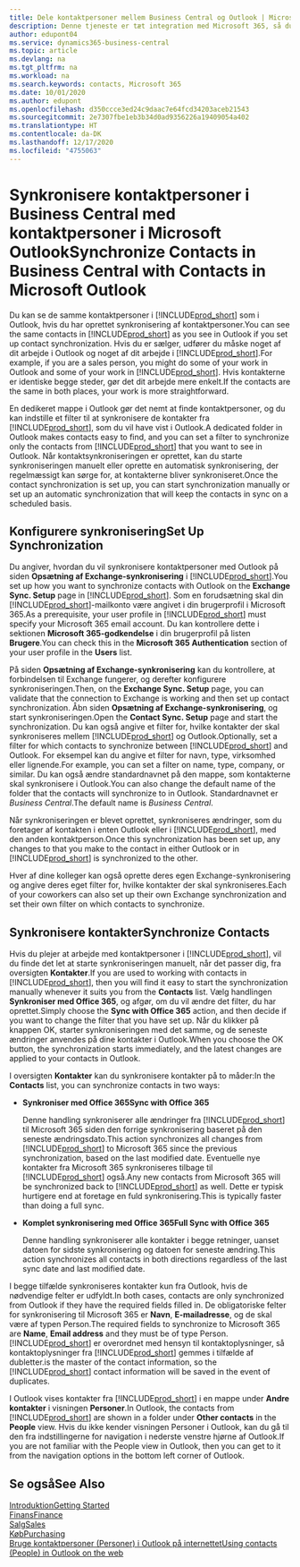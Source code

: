 ```yaml
---
title: Dele kontaktpersoner mellem Business Central og Outlook | Microsoft Docs
description: Denne tjeneste er tæt integration med Microsoft 365, så du kan dele kontaktpersoner mellem Outlook og Business Central.
author: edupont04
ms.service: dynamics365-business-central
ms.topic: article
ms.devlang: na
ms.tgt_pltfrm: na
ms.workload: na
ms.search.keywords: contacts, Microsoft 365
ms.date: 10/01/2020
ms.author: edupont
ms.openlocfilehash: d350ccce3ed24c9daac7e64fcd34203aceb21543
ms.sourcegitcommit: 2e7307fbe1eb3b34d0ad9356226a19409054a402
ms.translationtype: HT
ms.contentlocale: da-DK
ms.lasthandoff: 12/17/2020
ms.locfileid: "4755063"
---
```

# <a name="synchronize-contacts-in-business-central-with-contacts-in-microsoft-outlook"></a><span data-ttu-id="c040a-103">Synkronisere kontaktpersoner i Business Central med kontaktpersoner i Microsoft Outlook</span><span class="sxs-lookup"><span data-stu-id="c040a-103">Synchronize Contacts in Business Central with Contacts in Microsoft Outlook</span></span>
<span data-ttu-id="c040a-104">Du kan se de samme kontaktpersoner i [!INCLUDE[prod_short](includes/prod_short.md)] som i Outlook, hvis du har oprettet synkronisering af kontaktpersoner.</span><span class="sxs-lookup"><span data-stu-id="c040a-104">You can see the same contacts in [!INCLUDE[prod_short](includes/prod_short.md)] as you see in Outlook if you set up contact synchronization.</span></span> <span data-ttu-id="c040a-105">Hvis du er sælger, udfører du måske noget af dit arbejde i Outlook og noget af dit arbejde i [!INCLUDE[prod_short](includes/prod_short.md)].</span><span class="sxs-lookup"><span data-stu-id="c040a-105">For example, if you are a sales person, you might do some of your work in Outlook and some of your work in [!INCLUDE[prod_short](includes/prod_short.md)].</span></span> <span data-ttu-id="c040a-106">Hvis kontakterne er identiske begge steder, gør det dit arbejde mere enkelt.</span><span class="sxs-lookup"><span data-stu-id="c040a-106">If the contacts are the same in both places, your work is more straightforward.</span></span>  

<span data-ttu-id="c040a-107">En dedikeret mappe i Outlook gør det nemt at finde kontaktpersoner, og du kan indstille et filter til at synkronisere de kontakter fra [!INCLUDE[prod_short](includes/prod_short.md)], som du vil have vist i Outlook.</span><span class="sxs-lookup"><span data-stu-id="c040a-107">A dedicated folder in Outlook makes contacts easy to find, and you can set a filter to synchronize only the contacts from [!INCLUDE[prod_short](includes/prod_short.md)] that you want to see in Outlook.</span></span> <span data-ttu-id="c040a-108">Når kontaktsynkroniseringen er oprettet, kan du starte synkroniseringen manuelt eller oprette en automatisk synkronisering, der regelmæssigt kan sørge for, at kontakterne bliver synkroniseret.</span><span class="sxs-lookup"><span data-stu-id="c040a-108">Once the contact synchronization is set up, you can start synchronization manually or set up an automatic synchronization that will keep the contacts in sync on a scheduled basis.</span></span>  

## <a name="set-up-synchronization"></a><span data-ttu-id="c040a-109">Konfigurere synkronisering</span><span class="sxs-lookup"><span data-stu-id="c040a-109">Set Up Synchronization</span></span>
<span data-ttu-id="c040a-110">Du angiver, hvordan du vil synkronisere kontaktpersoner med Outlook på siden **Opsætning af Exchange-synkronisering** i [!INCLUDE[prod_short](includes/prod_short.md)].</span><span class="sxs-lookup"><span data-stu-id="c040a-110">You set up how you want to synchronize contacts with Outlook on the **Exchange Sync. Setup** page in [!INCLUDE[prod_short](includes/prod_short.md)].</span></span> <span data-ttu-id="c040a-111">Som en forudsætning skal din [!INCLUDE[prod_short](includes/prod_short.md)]-mailkonto være angivet i din brugerprofil i Microsoft 365.</span><span class="sxs-lookup"><span data-stu-id="c040a-111">As a prerequisite, your user profile in [!INCLUDE[prod_short](includes/prod_short.md)] must specify your Microsoft 365 email account.</span></span> <span data-ttu-id="c040a-112">Du kan kontrollere dette i sektionen **Microsoft 365-godkendelse** i din brugerprofil på listen **Brugere**.</span><span class="sxs-lookup"><span data-stu-id="c040a-112">You can check this in the **Microsoft 365 Authentication** section of your user profile in the **Users** list.</span></span>  

<span data-ttu-id="c040a-113">På siden **Opsætning af Exchange-synkronisering** kan du kontrollere, at forbindelsen til Exchange fungerer, og derefter konfigurere synkroniseringen.</span><span class="sxs-lookup"><span data-stu-id="c040a-113">Then, on the **Exchange Sync. Setup** page, you can validate that the connection to Exchange is working and then set up contact synchronization.</span></span> <span data-ttu-id="c040a-114">Åbn siden **Opsætning af Exchange-synkronisering**, og start synkroniseringen.</span><span class="sxs-lookup"><span data-stu-id="c040a-114">Open the **Contact Sync. Setup** page and start the synchronization.</span></span> <span data-ttu-id="c040a-115">Du kan også angive et filter for, hvilke kontakter der skal synkroniseres mellem [!INCLUDE[prod_short](includes/prod_short.md)] og Outlook.</span><span class="sxs-lookup"><span data-stu-id="c040a-115">Optionally, set a filter for which contacts to synchronize between [!INCLUDE[prod_short](includes/prod_short.md)] and Outlook.</span></span> <span data-ttu-id="c040a-116">For eksempel kan du angive et filter for navn, type, virksomhed eller lignende.</span><span class="sxs-lookup"><span data-stu-id="c040a-116">For example, you can set a filter on name, type, company, or similar.</span></span> <span data-ttu-id="c040a-117">Du kan også ændre standardnavnet på den mappe, som kontakterne skal synkronisere i Outlook.</span><span class="sxs-lookup"><span data-stu-id="c040a-117">You can also change the default name of the folder that the contacts will synchronize to in Outlook.</span></span> <span data-ttu-id="c040a-118">Standardnavnet er *Business Central*.</span><span class="sxs-lookup"><span data-stu-id="c040a-118">The default name is *Business Central*.</span></span>  

<span data-ttu-id="c040a-119">Når synkroniseringen er blevet oprettet, synkroniseres ændringer, som du foretager af kontakten i enten Outlook eller i [!INCLUDE[prod_short](includes/prod_short.md)], med den anden kontaktperson.</span><span class="sxs-lookup"><span data-stu-id="c040a-119">Once this synchronization has been set up, any changes to that you make to the contact in either Outlook or in [!INCLUDE[prod_short](includes/prod_short.md)] is synchronized to the other.</span></span>  

<span data-ttu-id="c040a-120">Hver af dine kolleger kan også oprette deres egen Exchange-synkronisering og angive deres eget filter for, hvilke kontakter der skal synkroniseres.</span><span class="sxs-lookup"><span data-stu-id="c040a-120">Each of your coworkers can also set up their own Exchange synchronization and set their own filter on which contacts to synchronize.</span></span>  

## <a name="synchronize-contacts"></a><span data-ttu-id="c040a-121">Synkronisere kontakter</span><span class="sxs-lookup"><span data-stu-id="c040a-121">Synchronize Contacts</span></span>
<span data-ttu-id="c040a-122">Hvis du plejer at arbejde med kontaktpersoner i [!INCLUDE[prod_short](includes/prod_short.md)], vil du finde det let at starte synkroniseringen manuelt, når det passer dig, fra oversigten **Kontakter**.</span><span class="sxs-lookup"><span data-stu-id="c040a-122">If you are used to working with contacts in [!INCLUDE[prod_short](includes/prod_short.md)], then you will find it easy to start the synchronization manually whenever it suits you from the **Contacts** list.</span></span> <span data-ttu-id="c040a-123">Vælg handlingen **Synkroniser med Office 365**, og afgør, om du vil ændre det filter, du har oprettet.</span><span class="sxs-lookup"><span data-stu-id="c040a-123">Simply choose the **Sync with Office 365** action, and then decide if you want to change the filter that you have set up.</span></span> <span data-ttu-id="c040a-124">Når du klikker på knappen OK, starter synkroniseringen med det samme, og de seneste ændringer anvendes på dine kontakter i Outlook.</span><span class="sxs-lookup"><span data-stu-id="c040a-124">When you choose the OK button, the synchronization starts immediately, and the latest changes are applied to your contacts in Outlook.</span></span>  

<span data-ttu-id="c040a-125">I oversigten **Kontakter** kan du synkronisere kontakter på to måder:</span><span class="sxs-lookup"><span data-stu-id="c040a-125">In the **Contacts** list, you can synchronize contacts in two ways:</span></span>

* <span data-ttu-id="c040a-126">**Synkroniser med Office 365**</span><span class="sxs-lookup"><span data-stu-id="c040a-126">**Sync with Office 365**</span></span>

  <span data-ttu-id="c040a-127">Denne handling synkroniserer alle ændringer fra [!INCLUDE[prod_short](includes/prod_short.md)] til Microsoft 365 siden den forrige synkronisering baseret på den seneste ændringsdato.</span><span class="sxs-lookup"><span data-stu-id="c040a-127">This action synchronizes all changes from [!INCLUDE[prod_short](includes/prod_short.md)] to Microsoft 365 since the previous synchronization, based on the last modified date.</span></span> <span data-ttu-id="c040a-128">Eventuelle nye kontakter fra Microsoft 365 synkroniseres tilbage til [!INCLUDE[prod_short](includes/prod_short.md)] også.</span><span class="sxs-lookup"><span data-stu-id="c040a-128">Any new contacts from Microsoft 365 will be synchronized back to [!INCLUDE[prod_short](includes/prod_short.md)] as well.</span></span> <span data-ttu-id="c040a-129">Dette er typisk hurtigere end at foretage en fuld synkronisering.</span><span class="sxs-lookup"><span data-stu-id="c040a-129">This is typically faster than doing a full sync.</span></span>  

* <span data-ttu-id="c040a-130">**Komplet synkronisering med Office 365**</span><span class="sxs-lookup"><span data-stu-id="c040a-130">**Full Sync with Office 365**</span></span>

  <span data-ttu-id="c040a-131">Denne handling synkroniserer alle kontakter i begge retninger, uanset datoen for sidste synkronisering og datoen for seneste ændring.</span><span class="sxs-lookup"><span data-stu-id="c040a-131">This action synchronizes all contacts in both directions regardless of the last sync date and last modified date.</span></span>  

<span data-ttu-id="c040a-132">I begge tilfælde synkroniseres kontakter kun fra Outlook, hvis de nødvendige felter er udfyldt.</span><span class="sxs-lookup"><span data-stu-id="c040a-132">In both cases, contacts are only synchronized from Outlook if they have the required fields filled in.</span></span> <span data-ttu-id="c040a-133">De obligatoriske felter for synkronisering til Microsoft 365 er **Navn**, **E-mailadresse**, og de skal være af typen Person.</span><span class="sxs-lookup"><span data-stu-id="c040a-133">The required fields to synchronize to Microsoft 365 are **Name**, **Email address** and they must be of type Person.</span></span> [!INCLUDE[prod_short](includes/prod_short.md)] <span data-ttu-id="c040a-134">er overordnet med hensyn til kontaktoplysninger, så kontaktoplysninger fra [!INCLUDE[prod_short](includes/prod_short.md)] gemmes i tilfælde af dubletter.</span><span class="sxs-lookup"><span data-stu-id="c040a-134">is the master of the contact information, so the [!INCLUDE[prod_short](includes/prod_short.md)] contact information will be saved in the event of duplicates.</span></span>  

<span data-ttu-id="c040a-135">I Outlook vises kontakter fra [!INCLUDE[prod_short](includes/prod_short.md)] i en mappe under **Andre kontakter** i visningen **Personer**.</span><span class="sxs-lookup"><span data-stu-id="c040a-135">In Outlook, the contacts from [!INCLUDE[prod_short](includes/prod_short.md)] are shown in a folder under **Other contacts** in the **People**  view.</span></span> <span data-ttu-id="c040a-136">Hvis du ikke kender visningen Personer i Outlook, kan du gå til den fra indstillingerne for navigation i nederste venstre hjørne af Outlook.</span><span class="sxs-lookup"><span data-stu-id="c040a-136">If you are not familiar with the People view in Outlook, then you can get to it from the navigation options in the bottom left corner of Outlook.</span></span>  

## <a name="see-also"></a><span data-ttu-id="c040a-137">Se også</span><span class="sxs-lookup"><span data-stu-id="c040a-137">See Also</span></span>
[<span data-ttu-id="c040a-138">Introduktion</span><span class="sxs-lookup"><span data-stu-id="c040a-138">Getting Started</span></span>](product-get-started.md)  
[<span data-ttu-id="c040a-139">Finans</span><span class="sxs-lookup"><span data-stu-id="c040a-139">Finance</span></span>](finance.md)  
[<span data-ttu-id="c040a-140">Salg</span><span class="sxs-lookup"><span data-stu-id="c040a-140">Sales</span></span>](sales-manage-sales.md)  
[<span data-ttu-id="c040a-141">Køb</span><span class="sxs-lookup"><span data-stu-id="c040a-141">Purchasing</span></span>](purchasing-manage-purchasing.md)  
[<span data-ttu-id="c040a-142">Bruge kontaktpersoner (Personer) i Outlook på internettet</span><span class="sxs-lookup"><span data-stu-id="c040a-142">Using contacts (People) in Outlook on the web</span></span>](https://support.office.com/article/Using-contacts-People-in-Outlook-on-the-web-1e3438c7-26b2-420c-87de-3cea9d31b5cb?appver=OWB150)  
